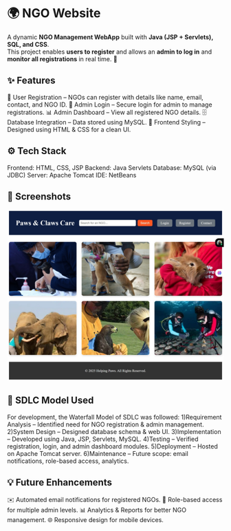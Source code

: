 # 🌍 NGO Website  

A dynamic **NGO Management WebApp** built with **Java (JSP + Servlets), SQL, and CSS**.  
This project enables **users to register** and allows an **admin to log in** and **monitor all registrations** in real time. 🚀  

## ✨ Features
📝 User Registration – NGOs can register with details like name, email, contact, and NGO ID.
🔑 Admin Login – Secure login for admin to manage registrations.
📊 Admin Dashboard – View all registered NGO details.
🗄️ Database Integration – Data stored using MySQL.
🎨 Frontend Styling – Designed using HTML & CSS for a clean UI.

## ⚙️ Tech Stack
Frontend: HTML, CSS, JSP
Backend: Java Servlets
Database: MySQL (via JDBC)
Server: Apache Tomcat
IDE: NetBeans

## 📸 Screenshots
![NGO Home Page](https://github.com/AnanyaMadanala/Ngo/raw/39c2e3ce9f447de06e867a7b126690d8a0503412/NgoIndex.jpeg)

## 📌 SDLC Model Used
For development, the Waterfall Model of SDLC was followed:
1)Requirement Analysis – Identified need for NGO registration & admin management.
2)System Design – Designed database schema & web UI.
3)Implementation – Developed using Java, JSP, Servlets, MySQL.
4)Testing – Verified registration, login, and admin dashboard modules.
5)Deployment – Hosted on Apache Tomcat server.
6)Maintenance – Future scope: email notifications, role-based access, analytics.

## 💡 Future Enhancements
✉️ Automated email notifications for registered NGOs.
🔑 Role-based access for multiple admin levels.
📊 Analytics & Reports for better NGO management.
🌐 Responsive design for mobile devices.
